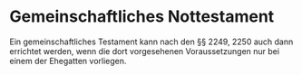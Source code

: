 # Gemeinschaftliches Nottestament

Ein gemeinschaftliches Testament kann nach den §§ 2249, 2250 auch dann errichtet werden, wenn die dort vorgesehenen Voraussetzungen nur bei einem der Ehegatten vorliegen. 


